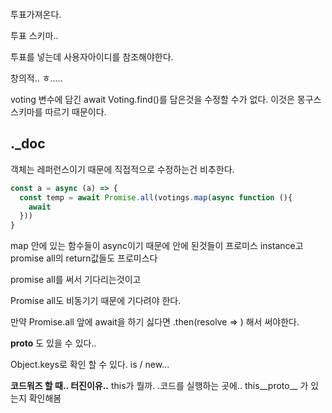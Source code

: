```js


```

투표가져온다.

투표 스키마..

투표를 넣는데 사용자아이디를 참조해야한다. 

창의적.. ㅎ.....


voting 변수에 담긴 await Voting.find()를 담은것을 수정할 수가 없다.
이것은 몽구스 스키마를 따르기 때문이다.

## ._doc

객체는 레퍼런스이기 때문에 직접적으로 수정하는건 비추한다.

```js
const a = async (a) => {
  const temp = await Promise.all(votings.map(async function (){
    await
  }))
}
```

map 안에 있는 함수들이 async이기 때문에 
안에 된것들이 프로미스 instance고
promise all의 return값들도 프로미스다

promise all를 써서 기다리는것이고

Promise all도 비동기기 때문에 기다려야 한다.

만약 Promise.all 앞에 await을 하기 싫다면
.then(resolve => ) 해서 써야한다.

__proto__
도 있을 수 있다..

Object.keys로 확인 할 수 있다.
is / new... 

**코드워즈 할 때.. 터진이유..**
this가 뭘까. .코드를 실행하는 곳에..
this__proto__ 가 있는지 확인해봄

